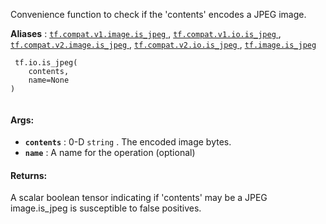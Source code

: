 Convenience function to check if the 'contents' encodes a JPEG image.

**Aliases** : [ `tf.compat.v1.image.is_jpeg` ](/api_docs/python/tf/io/is_jpeg), [ `tf.compat.v1.io.is_jpeg` ](/api_docs/python/tf/io/is_jpeg), [ `tf.compat.v2.image.is_jpeg` ](/api_docs/python/tf/io/is_jpeg), [ `tf.compat.v2.io.is_jpeg` ](/api_docs/python/tf/io/is_jpeg), [ `tf.image.is_jpeg` ](/api_docs/python/tf/io/is_jpeg)

```
 tf.io.is_jpeg(
    contents,
    name=None
)
 
```

#### Args:
- **`contents`** : 0-D  `string` . The encoded image bytes.
- **`name`** : A name for the operation (optional)


#### Returns:
A scalar boolean tensor indicating if 'contents' may be a JPEG image.is_jpeg is susceptible to false positives.

